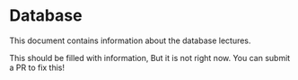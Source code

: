 # Database

This document contains information about the database lectures.

This should be filled with information,
But it is not right now.
You can submit a PR to fix this!
